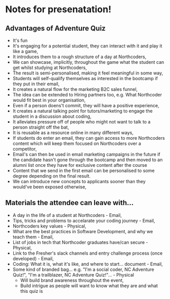 # Notes for presenatation!

## Advantages of Adventure Quiz
- It's fun
- It's engaging for a potential student, they can interact with it and play it like a game,
- It introduces them to a rough structure of a day at Northcoders,
- We can showcase, implicitly, throughout the game what the student can get whilst studying at Northcoders,
- The result is semi-personalised, making it feel meaningful in some way,
- Students will self-qualify themselves as interested in the bootcamp if they put in their email,
- It creates a natural flow for the marketing B2C sales funnel,
- The idea can be extended to Hiring partners too, e.g. What Northcoder would fit best in your organisation,
- Even if a person doens't commit, they will have a positive experience,
- It creates a natural talking point for tutors/marketing to engage the student in a discussion about coding,
- It alleviates pressure off of people who might not want to talk to a person straight off the bat,
- It is reusable as a resource online in many different ways,
- If students do enter an email, they can gain access to more Northcoders content which will keep them focused on Northcoders over a competitor,
- Email's can then be used in email marketing campaigns in the future if the candidate hasn't gone through the bootcamp and then moved to an alumni list once they have for exclusive content after the course
- Content that we send in the first email can be personalised to some degree depending on the final result.
- We can introduce new concepts to applicants sooner than they would've been exposed otherwise,

## Materials the attendee can leave with...
- A day in the life of a student at Northcoders - Email,
- Tips, tricks and problems to accelarate your coding journey - Email,
- Northcoders key values - Physical,
- What are the best practices in Software Development, and why we teach them - Email,
- List of jobs in tech that Northcoder graduates have/can secure - Physical,
- Link to the Fresher's slack channels and entry challenge process (once developed) - Email,
- Coding: What it is, what it's like, and where to start... document - Email,
- Some kind of branded bag... e.g. "I'm a social coder, NC Adventure Quiz!", "I'm a trailblazer, NC Adventure Quiz!"... - Physical
    - Will build brand awareness throughout the event,
    - Build intrigue as people will want to know what they are and what this quiz is

